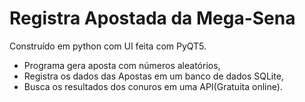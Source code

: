 # Registra Apostada da Mega-Sena

Construído em python com UI feita com PyQT5.

- Programa gera aposta com números aleatórios,
- Registra os dados das Apostas em um banco de dados SQLite,
- Busca os resultados dos conuros em uma API(Gratuita online).
